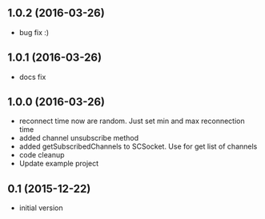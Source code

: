 ## 1.0.2 (2016-03-26)

* bug fix :)

## 1.0.1 (2016-03-26)

* docs fix

## 1.0.0 (2016-03-26)

* reconnect time now are random. Just set min and max reconnection time
* added channel unsubscribe method
* added getSubscribedChannels to SCSocket. Use for get list of channels
* code cleanup
* Update example project

## 0.1 (2015-12-22)

* initial version